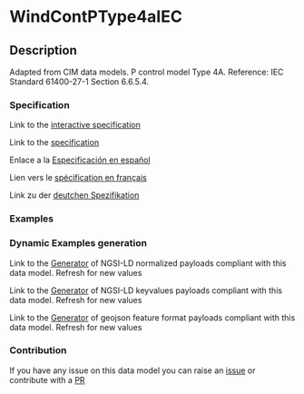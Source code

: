 # WindContPType4aIEC

## Description 

Adapted from CIM data models. P control model Type 4A.  Reference: IEC Standard 61400-27-1 Section 6.6.5.4.
### Specification

Link to the [interactive specification](https://swagger.lab.fiware.org/?url=https://smart-data-models.github.io/dataModel.EnergyCIM/WindContPType4aIEC/swagger.yaml)

Link to the [specification](https://smart-data-models.github.io/dataModel.EnergyCIM/WindContPType4aIEC/doc/spec.md)

Enlace a la [Especificación en español](https://smart-data-models.github.io/dataModel.EnergyCIM/WindContPType4aIEC/doc/spec_ES.md)

Lien vers le [spécification en français](https://smart-data-models.github.io/dataModel.EnergyCIM/WindContPType4aIEC/doc/spec_FR.md)

Link zu der [deutchen Spezifikation](https://smart-data-models.github.io/dataModel.EnergyCIM/WindContPType4aIEC/doc/spec_DE.md)
### Examples
### Dynamic Examples generation

Link to the [Generator](https://smartdatamodels.org/extra/ngsi-ld_generator_v0.92.php?schemaUrl=https://raw.githubusercontent.com/smart-data-models/dataModel.EnergyCIM/master/WindContPType4aIEC/schema.json&email=info@smartdatamodels.org) of NGSI-LD normalized payloads compliant with this data model. Refresh for new values

Link to the [Generator](https://smartdatamodels.org/extra/ngsi-ld_generator_keyvalues_v0.92.php?schemaUrl=https://raw.githubusercontent.com/smart-data-models/dataModel.EnergyCIM/master/WindContPType4aIEC/schema.json&email=info@smartdatamodels.org) of NGSI-LD keyvalues payloads compliant with this data model. Refresh for new values

Link to the [Generator](https://smartdatamodels.org/extra/geojson_features_generator_v1.0.php?schemaUrl=https://raw.githubusercontent.com/smart-data-models/dataModel.EnergyCIM/master/WindContPType4aIEC/schema.json&email=info@smartdatamodels.org) of geojson feature format payloads compliant with this data model. Refresh for new values
### Contribution

 If you have any issue on this data model you can raise an [issue](https://github.com/smart-data-models/dataModel.EnergyCIM/issues)  or contribute with a [PR](https://github.com/smart-data-models/dataModel.EnergyCIM/pulls)